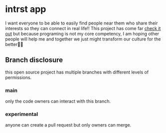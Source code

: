 # intrst app
I want everyone to be able to easily find people near them who share their interests so they can connect in real life!!
This project has come far <a href="https://intrst.app/#/">check it out</a> but because programing is not my core competency, I am hoping other people will help me 
and together we just might transform our culture for the better🙏🏼
## Branch disclosure
this open source project has multiple branches with different levels of permissions.
### main
only the code owners can interact with this branch.
### experimental
anyone can create a pull request but only owners can merge.
